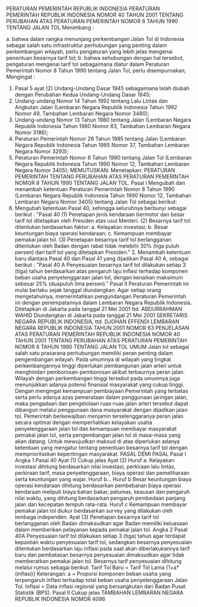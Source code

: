  PERATURAN PEMERINTAH REPUBLIK INDONESIA PERATURAN PEMERINTAH REPUBLIK INDONESIA NOMOR 40 TAHUN 2001 TENTANG PERUBAHAN ATAS PERATURAN PEMERINTAH NOMOR 8 TAHUN 1990 TENTANG JALAN TOL
Menimbang :

a. bahwa dalam rangka menunjang perkembangan Jalan Tol di Indonesia sebagai salah satu infrastruktur perhubungan yang penting dalam perkembangan wilayah, perlu pengaturan yang lebih jelas mengenai penentuan besarnya tarif tol;
b. bahwa sehubungan dengan hal tersebut, pengaturan mengenai tarif tol sebagaimana diatur dalam Peraturan Pemerintah Nomor 8 Tahun 1990 tentang Jalan Tol, perlu disempurnakan;
Mengingat :

1. Pasal 5 ayat (2) Undang-Undang Dasar 1945 sebagaimana telah diubah dengan Perubahan Kedua Undang-Undang Dasar 1945;
2. Undang-undang Nomor 14 Tahun 1992 tentang Lalu Lintas dan Angkutan Jalan (Lembaran Negara Republik Indonesia Tahun 1992 Nomor 49, Tambahan Lembaran Negara Nomor 3480);
3. Undang-undang Nomor 13 Tahun 1980 tentang Jalan (Lembaran Negara Republik Indonesia Tahun 1980 Nomor 83, Tambahan Lembaran Negara Nomor 3186);
4. Peraturan Pemerintah Nomor 26 Tahun 1985 tentang Jalan (Lembaran Negara Republik Indonesia Tahun 1985 Nomor 37, Tambahan Lembaran Negara Nomor 3293);
5. Peraturan Pemerintah Nomor 8 Tahun 1990 tentang Jalan Tol (Lembaran Negara Republik Indonesia Tahun 1990 Nomor 12, Tambahan Lembaran Negara Nomor 3405);
MEMUTUSKAN:
 Menetapkan: PERATURAN PEMERINTAH TENTANG PERUBAHAN ATAS PERATURAN PEMERINTAH NOMOR 8 TAHUN 1990 TENTANG JALAN TOL.
Pasal I
Mengubah dan menambah ketentuan Peraturan Pemerintah Nomor 8 Tahun 1990 (Lembaran Negara Republik Indonesia Tahun 1990 Nomor 12, Tambahan Lembaran Negara Nomor 3405) tentang Jalan Tol sebagai berikut:
1. Mengubah ketentuan Pasal 40, sehingga seluruhnya berbunyi sebagai berikut : "Pasal 40 (1) Penetapan jenis kendaraan bermotor dan besar tarif tol ditetapkan oleh Presiden atas usul Menteri.
(2) Besarnya tarif tol ditentukan berdasarkan faktor:
a. Kelayakan investasi;
b. Besar keuntungan biaya operasi kendaraan;
c. Kemampuan membayar pemakai jalan tol.
(3) Penetapan besarnya tarif tol berlangganan ditentukan oleh Badan dengan rabat tidak melebihi 30% (tiga puluh persen) dari tarif tol yang ditetapkan Presiden." 2. Menambah ketentuan baru diantara Pasal 40 dan Pasal 41 yang dijadikan Pasal 40 A, sebagai berikut : "Pasal 40 A Penyesuaian besarnya tarif tol dilakukan setiap 3 (tiga) tahun berdasarkan atas pengaruh laju inflasi terhadap komponen beban usaha penyelenggaraan jalan tol, dengan kenaikan maksimum sebesar 25% (duapuluh lima persen)."
Pasal II
Peraturan Pemerintah ini mulai berlaku sejak tanggal diundangkan.
Agar setiap orang mengetahuinya, memerintahkan pengundangan Peraturan Pemerintah ini dengan penempatannya dalam Lembaran Negara Republik Indonesia. Ditetapkan di Jakarta pada tanggal 21 Mei 2001 ttd. ABDURRAHMAN WAHID Diundangkan di Jakarta pada tanggal 21 Mei 2001 SEKRETARIS NEGARA REPUBLIK INDONESIA, ttd. DJOHAN EFFENDI LEMBARAN NEGARA REPUBLIK INDONESIA TAHUN 2001 NOMOR 63 PENJELASAN ATAS PERATURAN PEMERINTAH REPUBLIK INDONESIA NOMOR 40 TAHUN 2001 TENTANG PERUBAHAN ATAS PERATURAN PEMERINTAH NOMOR 8 TAHUN 1990 TENTANG JALAN TOL UMUM Jalan tol sebagai salah satu prasarana perhubungan memiliki peran penting dalam pengembangan wilayah. Pada umumnya di wilayah yang tingkat perkembangannya tinggi diperlukan pembangunan jalan arteri untuk menghindari pemborosan-pemborosan akibat terbaurnya peran jalan. Wilayah dengan perkembangan tinggi tersebut pada umumnya juga menunjukkan adanya potensi finansial masyarakat yang cukup tinggi. Dengan mengingat kemampuan pembiayaan Pemerintah yang terbatas serta perlu adanya azas pemerataan dalam penggunaan jaringan jalan, maka pengadaan dan pengelolaan ruas-ruas jalan arteri tersebut dapat dibangun melalui penggunaan dana masyarakat dengan dijadikan jalan tol. Pemerintah berkewajiban menjamin terselenggaranya peran jalan secara optimal dengan memperhatikan kelayakan usaha penyelenggaraan jalan tol dan kemampuan membayar masyarakat pemakai jalan tol, serta pengembangan jalan tol di masa-masa yang akan datang. Untuk mewujudkan maksud di atas diperlukan adanya ketentuan yang mengatur tentang penentuan besarnya tarif tol dengan memprioritaskan kepentingan masyarakat. PASAL DEMI PASAL
Pasal I
Angka 1
Pasal 40
Ayat (1) Cukup jelas Ayat (2) Huruf a. Kelayakan investasi dihitung berdasarkan nilai investasi, perkiraan lalu lintas, perkiraan tarif, masa penyelenggaraan, biaya operasi dan pemeliharaan serta keuntungan yang wajar. Huruf b... Huruf b Besar keuntungan biaya operasi kendaraan dihitung berdasarkan pembebanan biaya operasi kendaraan meliputi biaya bahan bakar, pelumas, keausan dan pengaruh nilai waktu, yang dihitung berdasarkan pengaruh pembedaan panjang jalan dan kecepatan tempuh rata-rata. Huruf c Kemampuan membayar pemakai jalan tol diukur berdasarkan survey yang dilakukan oleh lembaga independen. Ayat (3) Penetapan besarnya tarif tol berlangganan oleh Badan dimaksudkan agar Badan memiliki keluasaan dalam memberikan pelayanan kepada pemakai jalan tol. Angka 2
Pasal 40A
Penyesuaian tarif tol dilakukan setiap 3 (tiga) tahun agar terdapat kepastian waktu penyesuaian tarif tol, sedangkan besarnya penyesuaian ditentukan berdasarkan laju inflasi pada saat akan diberlakukannya tarif baru dan pembatasan besarnya penyesuaian dimaksudkan agar tidak memberatkan pemakai jalan tol. Besarnya tarif penyesuaian dihitung melalui rumus sebagai berikut: Tarif Tol Baru = Tarif Tol Lama {1+a*(inflasi)} Keterangan: a = Proporsi komponen beban usaha yang terpengaruh inflasi terhadap total beban usaha penyelenggaraan Jalan Tol. Inflasi = Data inflasi regional yang bersangkutan dari Badan Pusat Statistik (BPS).
Pasal II
Cukup jelas TAMBAHAN LEMBARAN NEGARA REPUBLIK INDONESIA NOMOR 4096